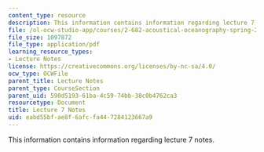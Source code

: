 ```yaml
---
content_type: resource
description: This information contains information regarding lecture 7 notes.
file: /ol-ocw-studio-app/courses/2-682-acoustical-oceanography-spring-2012/eabd55bfae8f6afcfa447284123667a9_MIT2_682S12_lec07.pdf
file_size: 1097872
file_type: application/pdf
learning_resource_types:
- Lecture Notes
license: https://creativecommons.org/licenses/by-nc-sa/4.0/
ocw_type: OCWFile
parent_title: Lecture Notes
parent_type: CourseSection
parent_uid: 590d5193-61ba-4c59-74bb-38c0b4762ca3
resourcetype: Document
title: Lecture 7 Notes
uid: eabd55bf-ae8f-6afc-fa44-7284123667a9
---
```

This information contains information regarding lecture 7 notes.